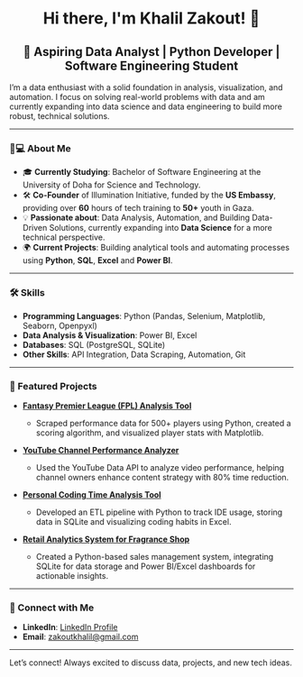 <h1 align="center">Hi there, I'm Khalil Zakout! 👋</h1>

<h2 align="center"> 🚀 Aspiring Data Analyst | Python Developer | Software Engineering Student</h2>

I’m a data enthusiast with a solid foundation in analysis, visualization, and automation. I focus on solving real-world problems with data and am currently expanding into data science and data engineering to build more robust, technical solutions.

---

### 🧑💻 About Me
- 🎓 **Currently Studying**: Bachelor of Software Engineering at the University of Doha for Science and Technology.
- 🛠️ **Co-Founder** of Illumination Initiative, funded by the **US Embassy**, providing over **60** hours of tech training to **50+** youth in Gaza.
- 💡 **Passionate about**: Data Analysis, Automation, and Building Data-Driven Solutions, currently expanding into **Data Science** for a more technical perspective.
- 🌍 **Current Projects**: Building analytical tools and automating processes using **Python**, **SQL**, **Excel** and **Power BI**.

---

### 🛠️ Skills
- **Programming Languages**: Python (Pandas, Selenium, Matplotlib, Seaborn, Openpyxl)
- **Data Analysis & Visualization**: Power BI, Excel
- **Databases**: SQL (PostgreSQL, SQLite)
- **Other Skills**: API Integration, Data Scraping, Automation, Git

---

### 🌟 Featured Projects

- **[Fantasy Premier League (FPL) Analysis Tool](https://github.com/Khalil-Zakout/FPL-Scraper)**
  - Scraped performance data for 500+ players using Python, created a scoring algorithm, and visualized player stats with Matplotlib.
  
- **[YouTube Channel Performance Analyzer](https://github.com/Khalil-Zakout/YouTube-Channel-Analysis)**
  - Used the YouTube Data API to analyze video performance, helping channel owners enhance content strategy with 80% time reduction.
  
- **[Personal Coding Time Analysis Tool](https://github.com/Khalil-Zakout/Coding-Time-Tracker)**
  - Developed an ETL pipeline with Python to track IDE usage, storing data in SQLite and visualizing coding habits in Excel.
  
- **[Retail Analytics System for Fragrance Shop](https://github.com/Khalil-Zakout/Fragrance-Shop-System)**
  - Created a Python-based sales management system, integrating SQLite for data storage and Power BI/Excel dashboards for actionable insights.

---

### 💼 Connect with Me
- **LinkedIn**: [LinkedIn Profile](https://www.linkedin.com/in/khalil-zakout/)
- **Email**: [zakoutkhalil@gmail.com](mailto:zakoutkhalil@gmail.com)

---

Let’s connect! Always excited to discuss data, projects, and new tech ideas.

